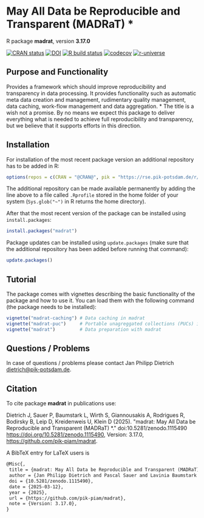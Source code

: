 # May All Data be Reproducible and Transparent (MADRaT) *

R package **madrat**, version **3.17.0**

[![CRAN status](https://www.r-pkg.org/badges/version/madrat)](https://cran.r-project.org/package=madrat) [![DOI](https://zenodo.org/badge/DOI/10.5281/zenodo.1115490.svg)](https://doi.org/10.5281/zenodo.1115490) [![R build status](https://github.com/pik-piam/madrat/workflows/check/badge.svg)](https://github.com/pik-piam/madrat/actions) [![codecov](https://codecov.io/gh/pik-piam/madrat/branch/master/graph/badge.svg)](https://app.codecov.io/gh/pik-piam/madrat) [![r-universe](https://pik-piam.r-universe.dev/badges/madrat)](https://pik-piam.r-universe.dev/builds)

## Purpose and Functionality

Provides a framework which should improve reproducibility and
    transparency in data processing. It provides functionality such as
    automatic meta data creation and management, rudimentary quality
    management, data caching, work-flow management and data aggregation.
    * The title is a wish not a promise. By no means we expect this
    package to deliver everything what is needed to achieve full
    reproducibility and transparency, but we believe that it supports
    efforts in this direction.


## Installation

For installation of the most recent package version an additional repository has to be added in R:

```r
options(repos = c(CRAN = "@CRAN@", pik = "https://rse.pik-potsdam.de/r/packages"))
```
The additional repository can be made available permanently by adding the line above to a file called `.Rprofile` stored in the home folder of your system (`Sys.glob("~")` in R returns the home directory).

After that the most recent version of the package can be installed using `install.packages`:

```r 
install.packages("madrat")
```

Package updates can be installed using `update.packages` (make sure that the additional repository has been added before running that command):

```r 
update.packages()
```

## Tutorial

The package comes with vignettes describing the basic functionality of the package and how to use it. You can load them with the following command (the package needs to be installed):

```r
vignette("madrat-caching") # Data caching in madrat
vignette("madrat-puc")     # Portable unagreggated collections (PUCs) in MADRaT
vignette("madrat")         # Data preparation with madrat
```

## Questions / Problems

In case of questions / problems please contact Jan Philipp Dietrich <dietrich@pik-potsdam.de>.

## Citation

To cite package **madrat** in publications use:

Dietrich J, Sauer P, Baumstark L, Wirth S, Giannousakis A, Rodrigues R, Bodirsky B, Leip D, Kreidenweis U, Klein D (2025). "madrat: May All Data be Reproducible and Transparent (MADRaT) *." doi:10.5281/zenodo.1115490 <https://doi.org/10.5281/zenodo.1115490>, Version: 3.17.0, <https://github.com/pik-piam/madrat>.

A BibTeX entry for LaTeX users is

 ```latex
@Misc{,
  title = {madrat: May All Data be Reproducible and Transparent (MADRaT) *},
  author = {Jan Philipp Dietrich and Pascal Sauer and Lavinia Baumstark and Stephen Wirth and Anastasis Giannousakis and Renato Rodrigues and Benjamin Leon Bodirsky and Debbora Leip and Ulrich Kreidenweis and David Klein},
  doi = {10.5281/zenodo.1115490},
  date = {2025-03-12},
  year = {2025},
  url = {https://github.com/pik-piam/madrat},
  note = {Version: 3.17.0},
}
```

